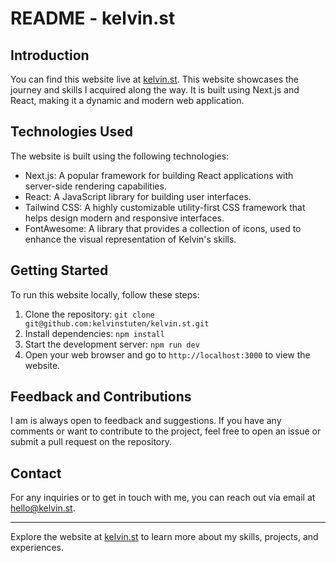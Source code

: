 # README - kelvin.st

## Introduction
You can find this website live at [kelvin.st](https://kelvin.st). This website showcases the journey and skills I acquired along the way. It is built using Next.js and React, making it a dynamic and modern web application.

## Technologies Used
The website is built using the following technologies:
- Next.js: A popular framework for building React applications with server-side rendering capabilities.
- React: A JavaScript library for building user interfaces.
- Tailwind CSS: A highly customizable utility-first CSS framework that helps design modern and responsive interfaces.
- FontAwesome: A library that provides a collection of icons, used to enhance the visual representation of Kelvin's skills.

## Getting Started
To run this website locally, follow these steps:

1. Clone the repository: `git clone git@github.com:kelvinstuten/kelvin.st.git`
2. Install dependencies: `npm install`
3. Start the development server: `npm run dev`
4. Open your web browser and go to `http://localhost:3000` to view the website.

## Feedback and Contributions
I am is always open to feedback and suggestions. If you have any comments or want to contribute to the project, feel free to open an issue or submit a pull request on the repository.

## Contact
For any inquiries or to get in touch with me, you can reach out via email at hello@kelvin.st.

---

Explore the website at [kelvin.st](https://kelvin.st) to learn more about my skills, projects, and experiences.
